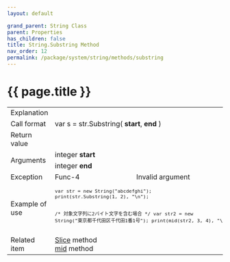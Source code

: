 ```yaml
---
layout: default

grand_parent: String Class
parent: Properties
has_children: false
title: String.Substring Method
nav_order: 12
permalink: /package/system/string/methods/substring
---
```

# {{ page.title }}

<table>
  <tr>
    <td>Explanation</td>
    <td colspan="2"></td>
  </tr>
  <tr>
    <td>Call format</td>
    <td colspan="2">var s = str.Substring( <b>start</b>, <b>end</b> )</td>
  </tr>
  <tr>
    <td>Return value</td>
    <td colspan="2"></td>
  </tr>  
  <tr>
    <td rowspan="2">Arguments</td>
    <td>integer <b>start</b></td>
    <td></td>
  </tr>
  <tr>
    <td>integer <b>end</b></td>
    <td></td>
  </tr>
  <tr>
    <td>Exception</td>
    <td>Func-4</td>
    <td>Invalid argument</td>
  </tr>
  <tr>
    <td>Example of use</td>
    <td colspan="2"><code><pre>
var str = new String("abcdefghi");
print(str.Substring(1, 2), "\n");
 
/* 対象文字列に2バイト文字を含む場合 */
var str2 = new String("東京都千代田区千代田1番1号");
print(mid(str2, 3, 4), "\n");
    </pre></code></td>
  </tr>
  <tr>
    <td>Related item</td>
    <td colspan="2"><a href="/package/system/string/methods/slice">Slice</a> method<br><a href="">mid</a> method</td>
  </tr>
</table>